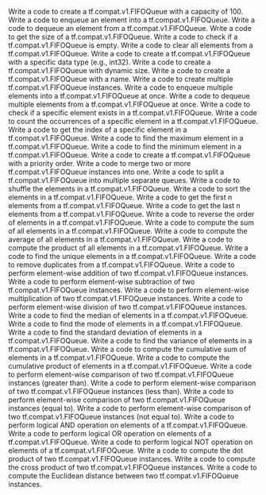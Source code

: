 Write a code to create a tf.compat.v1.FIFOQueue with a capacity of 100.
Write a code to enqueue an element into a tf.compat.v1.FIFOQueue.
Write a code to dequeue an element from a tf.compat.v1.FIFOQueue.
Write a code to get the size of a tf.compat.v1.FIFOQueue.
Write a code to check if a tf.compat.v1.FIFOQueue is empty.
Write a code to clear all elements from a tf.compat.v1.FIFOQueue.
Write a code to create a tf.compat.v1.FIFOQueue with a specific data type (e.g., int32).
Write a code to create a tf.compat.v1.FIFOQueue with dynamic size.
Write a code to create a tf.compat.v1.FIFOQueue with a name.
Write a code to create multiple tf.compat.v1.FIFOQueue instances.
Write a code to enqueue multiple elements into a tf.compat.v1.FIFOQueue at once.
Write a code to dequeue multiple elements from a tf.compat.v1.FIFOQueue at once.
Write a code to check if a specific element exists in a tf.compat.v1.FIFOQueue.
Write a code to count the occurrences of a specific element in a tf.compat.v1.FIFOQueue.
Write a code to get the index of a specific element in a tf.compat.v1.FIFOQueue.
Write a code to find the maximum element in a tf.compat.v1.FIFOQueue.
Write a code to find the minimum element in a tf.compat.v1.FIFOQueue.
Write a code to create a tf.compat.v1.FIFOQueue with a priority order.
Write a code to merge two or more tf.compat.v1.FIFOQueue instances into one.
Write a code to split a tf.compat.v1.FIFOQueue into multiple separate queues.
Write a code to shuffle the elements in a tf.compat.v1.FIFOQueue.
Write a code to sort the elements in a tf.compat.v1.FIFOQueue.
Write a code to get the first n elements from a tf.compat.v1.FIFOQueue.
Write a code to get the last n elements from a tf.compat.v1.FIFOQueue.
Write a code to reverse the order of elements in a tf.compat.v1.FIFOQueue.
Write a code to compute the sum of all elements in a tf.compat.v1.FIFOQueue.
Write a code to compute the average of all elements in a tf.compat.v1.FIFOQueue.
Write a code to compute the product of all elements in a tf.compat.v1.FIFOQueue.
Write a code to find the unique elements in a tf.compat.v1.FIFOQueue.
Write a code to remove duplicates from a tf.compat.v1.FIFOQueue.
Write a code to perform element-wise addition of two tf.compat.v1.FIFOQueue instances.
Write a code to perform element-wise subtraction of two tf.compat.v1.FIFOQueue instances.
Write a code to perform element-wise multiplication of two tf.compat.v1.FIFOQueue instances.
Write a code to perform element-wise division of two tf.compat.v1.FIFOQueue instances.
Write a code to find the median of elements in a tf.compat.v1.FIFOQueue.
Write a code to find the mode of elements in a tf.compat.v1.FIFOQueue.
Write a code to find the standard deviation of elements in a tf.compat.v1.FIFOQueue.
Write a code to find the variance of elements in a tf.compat.v1.FIFOQueue.
Write a code to compute the cumulative sum of elements in a tf.compat.v1.FIFOQueue.
Write a code to compute the cumulative product of elements in a tf.compat.v1.FIFOQueue.
Write a code to perform element-wise comparison of two tf.compat.v1.FIFOQueue instances (greater than).
Write a code to perform element-wise comparison of two tf.compat.v1.FIFOQueue instances (less than).
Write a code to perform element-wise comparison of two tf.compat.v1.FIFOQueue instances (equal to).
Write a code to perform element-wise comparison of two tf.compat.v1.FIFOQueue instances (not equal to).
Write a code to perform logical AND operation on elements of a tf.compat.v1.FIFOQueue.
Write a code to perform logical OR operation on elements of a tf.compat.v1.FIFOQueue.
Write a code to perform logical NOT operation on elements of a tf.compat.v1.FIFOQueue.
Write a code to compute the dot product of two tf.compat.v1.FIFOQueue instances.
Write a code to compute the cross product of two tf.compat.v1.FIFOQueue instances.
Write a code to compute the Euclidean distance between two tf.compat.v1.FIFOQueue instances.